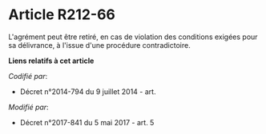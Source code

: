 # Article R212-66

L'agrément peut être retiré, en cas de violation des conditions exigées pour sa délivrance, à l'issue d'une procédure
contradictoire.

**Liens relatifs à cet article**

_Codifié par_:

  - Décret n°2014-794 du 9 juillet 2014 - art.

_Modifié par_:

  - Décret n°2017-841 du 5 mai 2017 - art. 5
